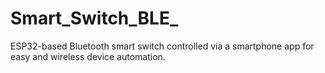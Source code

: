 # Smart_Switch_BLE_
ESP32-based Bluetooth smart switch controlled via a smartphone app for easy and wireless device automation.
